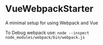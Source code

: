 # VueWebpackStarter
A minimal setup for using Webpack and Vue

To Debug webpack use:
`node --inspect node_modules/webpack/bin/webpack.js`
